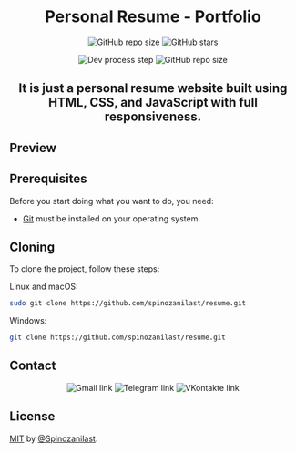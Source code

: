 <div align="center">

# Personal Resume - Portfolio

![GitHub repo size](https://img.shields.io/github/repo-size/spinozanilast/resume)
![GitHub stars](https://img.shields.io/github/stars/spinozanilast/resume)

![Dev process step](https://img.shields.io/badge/in%20process-green)
![GitHub repo size](https://img.shields.io/badge/next%20feature-portfolio%20part-blue)

## It is just a personal resume website built using HTML, CSS, and JavaScript with full responsiveness.

</div>

## Preview

## Prerequisites

Before you start doing what you want to do, you need:

* [Git](https://git-scm.com/downloads "Download Git") must be installed on your operating system.

## Cloning

To clone the project, follow these steps:

Linux and macOS:

```bash
sudo git clone https://github.com/spinozanilast/resume.git
```

Windows:

```bash
git clone https://github.com/spinozanilast/resume.git
```

## Contact

<div align="center">

![Gmail link](https://img.shields.io/badge/Gmail-D14836?style=for-the-badge&logo=gmail&logoColor=white&link=mailto:vadik.trolla@gmail.com)
![Telegram link](https://img.shields.io/badge/Telegram-2CA5E0?style=for-the-badge&logo=telegram&logoColor=white&link=https://t.me/spinozanilast)
![VKontakte link](https://img.shields.io/badge/вконтакте-%232E87FB.svg?&style=for-the-badge&logo=vk&logoColor=white&link=https://vk.com/spinozanilast)

</div>

## License
[MIT](/LICENSE) by [@Spinozanilast](https://github.com/spinozanilast).
